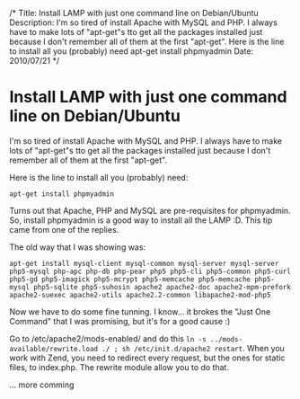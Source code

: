 /*
Title: Install LAMP with just one command line on Debian/Ubuntu
Description: I'm so tired of install Apache with MySQL and PHP. I always have to make lots of "apt-get"s tto get all the packages installed just because I don't remember all of them at the first "apt-get". Here is the line to install all you (probably) need apt-get install phpmyadmin
Date: 2010/07/21
*/

# Install LAMP with just one command line on Debian/Ubuntu

I'm so tired of install Apache with MySQL and PHP. I always have to make lots of "apt-get"s tto get all the packages installed just because I don't remember all of them at the first "apt-get".

Here is the line to install all you (probably) need:

    apt-get install phpmyadmin

Turns out that Apache, PHP and MySQL are pre-requisites for phpmyadmin. So, install phpmyadmin is a good way to install all the LAMP :D. This tip came from one of the replies.

The old way that I was showing was:

    apt-get install mysql-client mysql-common mysql-server mysql-server php5-mysql php-apc php-db php-pear php5 php5-cli php5-common php5-curl php5-gd php5-imagick php5-mcrypt php5-memcache php5-memcache php5-mysql php5-sqlite php5-suhosin apache2 apache2-doc apache2-mpm-prefork apache2-suexec apache2-utils apache2.2-common libapache2-mod-php5

Now we have to do some fine tunning. I know... it brokes the "Just One Command" that I was promising, but it's for a good cause :)

Go to /etc/apache2/mods-enabled/ and do this `ln -s ../mods-available/rewrite.load ./ ; sh /etc/init.d/apache2 restart`. When you work with Zend, you need to redirect every request, but the ones for static files, to index.php. The rewrite module allow you to do that.

... more comming
